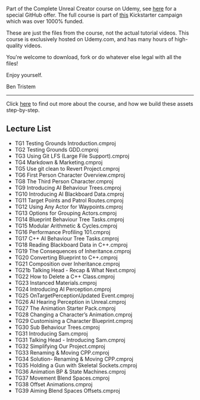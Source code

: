 Part of the Complete Unreal Creator course on Udemy, see [here](https://www.udemy.com/unrealcourse?couponCode=GitHubDiscount) for a special GitHub offer. The full course is part of [this](https://www.kickstarter.com/projects/bentristem/learn-to-make-video-games-unreal-developer-course) Kickstarter campaign which was over 1000% funded.

These are just the files from the course, not the actual tutorial videos. This course is exclusively hosted on Udemy.com, and has many hours of high-quality videos.

You're welcome to download, fork or do whatever else legal with all the files!

Enjoy yourself.

Ben Tristem

---
Click [here](https://www.udemy.com/unrealcourse?couponCode=GitHubDiscount) to find out more about the course, and how we build these assets step-by-step.

## Lecture List
* TG1 Testing Grounds Introduction.cmproj
* TG2 Testing Grounds GDD.cmproj
* TG3 Using Git LFS (Large File Support).cmproj
* TG4 Markdown & Marketing.cmproj
* TG5 Use git clean to Revert Project.cmproj
* TG6 First Person Character Overview.cmproj
* TG8 The Third Person Character.cmproj
* TG9 Introducing AI Behaviour Trees.cmproj
* TG10 Introducing AI Blackboard Data.cmproj
* TG11 Target Points and Patrol Routes.cmproj
* TG12 Using Any Actor for Waypoints.cmproj
* TG13 Options for Grouping Actors.cmproj
* TG14 Blueprint Behaviour Tree Tasks.cmproj
* TG15 Modular Arithmetic & Cycles.cmproj
* TG16 Performance Profiling 101.cmproj
* TG17 C++ AI Behaviour Tree Tasks.cmproj
* TG18 Reading Blackboard Data in C++.cmproj
* TG19 The Consequences of Inheritance.cmproj
* TG20 Converting Blueprint to C++.cmproj
* TG21 Composition over Inheritance.cmproj
* TG21b Talking Head - Recap & What Next.cmproj
* TG22 How to Delete a C++ Class.cmproj
* TG23 Instanced Materials.cmproj
* TG24 Introducing AI Perception.cmproj
* TG25 OnTargetPerceptionUpdated Event.cmproj
* TG26 AI Hearing Perception in Unreal.cmproj
* TG27 The Animation Starter Pack.cmproj
* TG28 Changing a Character’s Animation.cmproj
* TG29 Customising a Character Blueprint.cmproj
* TG30 Sub Behaviour Trees.cmproj
* TG31 Introducing Sam.cmproj
* TG31 Talking Head - Introducing Sam.cmproj
* TG32 Simplifying Our Project.cmproj
* TG33 Renaming & Moving CPP.cmproj
* TG34 Solution- Renaming & Moving CPP.cmproj
* TG35 Holding a Gun with Skeletal Sockets.cmproj
* TG36 Animation BP & State Machines.cmproj
* TG37 Movement Blend Spaces.cmproj
* TG38 Offset Animations.cmproj
* TG39 Aiming Blend Spaces Offsets.cmproj
